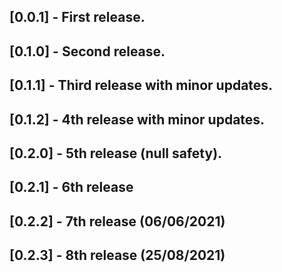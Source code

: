 ## [0.0.1] - First release.

## [0.1.0] - Second release.

## [0.1.1] - Third release with minor updates.
## [0.1.2] - 4th release with minor updates.

## [0.2.0] - 5th release (null safety).

## [0.2.1] - 6th release

## [0.2.2] - 7th release (06/06/2021)

## [0.2.3] - 8th release (25/08/2021)

